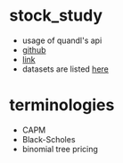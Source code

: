 # stock_study

- usage of quandl's api
 - [github](https://github.com/Nasdaq/data-link-python)
 - [link](https://blog.data.nasdaq.com/api-for-stock-data?utm_source=google&utm_medium=organic&utm_campaign=&utm_content=getting-started-with-the-nasdaq-data-link-api)
 - datasets are listed [here](https://data.nasdaq.com/publishers/QDL)


# terminologies
  - CAPM
  - Black-Scholes
  - binomial tree pricing